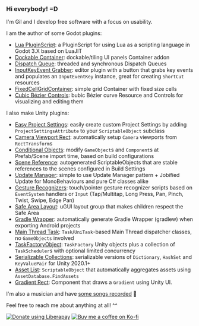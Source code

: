 ### Hi everybody! =D
I'm Gil and I develop free software with a focus on usability.

I am the author of some Godot plugins:
- [Lua PluginScript](https://github.com/gilzoide/godot-lua-pluginscript): a PluginScript for using Lua as a scripting language in Godot 3.X based on LuaJIT
- [Dockable Container](https://github.com/gilzoide/godot-dockable-container): dockable/tiling UI panels Container addon
- [Dispatch Queue](https://github.com/gilzoide/godot-dispatch-queue): threaded and synchronous Dispatch Queues
- [InputKeyEvent Grabber](https://github.com/gilzoide/godot-input-key-event-grabber): editor plugin with a button that grabs key events and populates an `InputEventKey` instance, great for creating `ShortCut` resources
- [FixedCellGridContainer](https://github.com/gilzoide/godot-fixed-cell-grid-container): simple grid Container with fixed size cells
- [Cubic Bézier Controls](https://github.com/gilzoide/godot-cubic-bezier-controls): bubic Bézier curve Resource and Controls for visualizing and editing them

I also make Unity plugins:
- [Easy Project Settings](https://github.com/gilzoide/unity-easy-project-settings): easily create custom Project Settings by adding `ProjectSettingsAttribute` to your `ScriptableObject` subclass
- [Camera Viewport Rect](https://github.com/gilzoide/unity-camera-viewport-rect): automatically setup `Camera` viewports from `RectTransform`s
- [Conditional Objects](https://github.com/gilzoide/unity-conditional-objects): modify `GameObject`s and `Component`s at Prefab/Scene import time, based on build configurations
- [Scene Reference](https://github.com/gilzoide/unity-scene-reference): autogenerated ScriptableObjects that are stable references to the scenes configured in Build Settings
- [Update Manager](https://github.com/gilzoide/unity-update-manager): simple to use Update Manager pattern + Jobified Update for MonoBehaviours and pure C# classes alike
- [Gesture Recognizers](https://github.com/gilzoide/unity-gesture-recognizers): touch/pointer gesture recognizer scripts based on `EventSystem` handlers or `Input` (Tap/Multitap, Long Press, Pan, Pinch, Twist, Swipe, Edge Pan)
- [Safe Area Layout](https://github.com/gilzoide/unity-safe-area-layout): uGUI layout group that makes children respect the Safe Area
- [Gradle Wrapper](https://github.com/gilzoide/unity-gradle-wrapper): automatically generate Gradle Wrapper (gradlew) when exporting Android projects
- [Main Thread Task](https://github.com/gilzoide/unity-main-thread-task): `Task`/`UniTask`-based Main Thread dispatcher classes, no `GameObjects` involved
- [TaskFactoryObject](https://github.com/gilzoide/TaskFactoryObject): `TaskFactory` Unity objects plus a collection of `TaskScheduler`s with optional limited concurrency
- [Serializable Collections](https://github.com/gilzoide/unity-serializable-collections): serializable versions of `Dictionary`, `HashSet` and `KeyValuePair` for Unity 2020.1+
- [Asset List](https://github.com/gilzoide/AssetList): `ScriptableObject` that automatically aggregates assets using `AssetDatabase.FindAssets`
- [Gradient Rect](https://github.com/gilzoide/unity-gradient-rect): Component that draws a `Gradient` using Unity UI.

I'm also a musician and have [some songs recorded](https://soundcloud.com/gilzoide/) 🎵

Feel free to reach me about anything at all! ^^

[![Donate using Liberapay](https://liberapay.com/assets/widgets/donate.svg)](https://liberapay.com/gilzoide/donate)
[![Buy me a coffee on Ko-fi](https://ko-fi.com/img/githubbutton_sm.svg)](https://ko-fi.com/O4O73OS4E)
